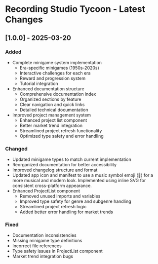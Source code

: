 # Recording Studio Tycoon - Latest Changes

## [1.0.0] - 2025-03-20

### Added
- Complete minigame system implementation
  - Era-specific minigames (1950s-2020s)
  - Interactive challenges for each era
  - Reward and progression system
  - Tutorial integration
- Enhanced documentation structure
  - Comprehensive documentation index
  - Organized sections by feature
  - Clear navigation and quick links
  - Detailed technical documentation
- Improved project management system
  - Enhanced project list component
  - Better market trend integration
  - Streamlined project refresh functionality
  - Optimized type safety and error handling

### Changed
- Updated minigame types to match current implementation
- Reorganized documentation for better accessibility
- Improved changelog structure and format
- Updated app icon and manifest to use a music symbol emoji (🎵) for a more musical and modern look. Implemented using inline SVG for consistent cross-platform appearance.
- Enhanced ProjectList component
  - Removed unused imports and variables
  - Improved type safety for genre and subgenre handling
  - Streamlined project refresh logic
  - Added better error handling for market trends

### Fixed
- Documentation inconsistencies
- Missing minigame type definitions
- Incorrect file references
- Type safety issues in ProjectList component
- Market trend integration bugs 